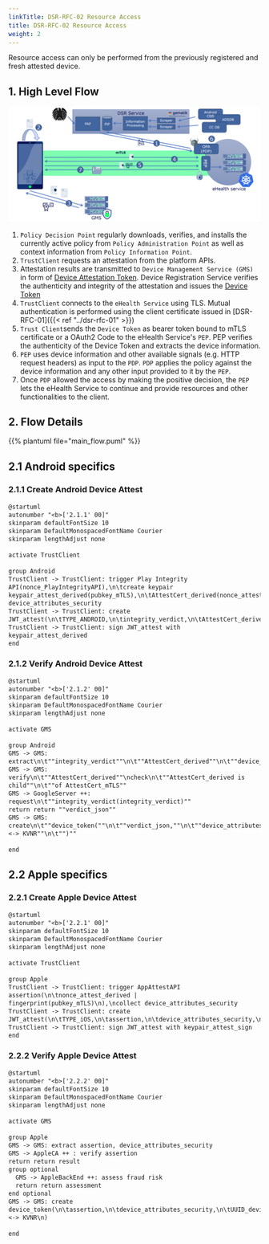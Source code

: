 ```yaml
---
linkTitle: DSR-RFC-02 Resource Access
title: DSR-RFC-02 Resource Access
weight: 2
---
```


Resource access can only be performed from the previously registered and fresh attested device.

## 1. High Level Flow

![ressource_access](resource_access.png)

1. `Policy Decision Point` regularly downloads, verifies, and installs the currently active policy from `Policy Administration Point` as well as context information from `Policy Information Point`.
2. `TrustClient` requests an attestation from the platform APIs. 
3. Attestation results are transmitted to `Device Management Service (GMS)` in form of [Device Attestation Token](../dsr-rfc-04/#device-attestation-token-jwt_attest). Device Registration Service verifies the authenticity and integrity of the attestation and issues the [Device Token](../dsr-rfc-04/#device-token-device_token)
4. `TrustClient` connects to the `eHealth Service` using TLS. Mutual authentication is performed using the client certificate issued in [DSR-RFC-01]({{< ref "../dsr-rfc-01" >}})
5. `Trust Client`sends the `Device Token` as bearer token bound to mTLS certificate or a OAuth2 Code to the eHealth Service's `PEP`. PEP verifies the authenticity of the Device Token and extracts the device information.
6. `PEP` uses device information and other available signals (e.g. HTTP request headers) as input to the `PDP`. `PDP` applies the policy against the device information and any other input provided to it by the `PEP`.
7. Once `PDP` allowed the access by making the positive decision, the `PEP` lets the eHealth Service to continue and provide resources and other functionalities to the client.


## 2. Flow Details

{{% plantuml file="main_flow.puml" %}}


## 2.1 Android specifics

### 2.1.1 Create Android Device Attest

```plantuml
@startuml
autonumber "<b>['2.1.1' 00]"
skinparam defaultFontSize 10
skinparam DefaultMonospacedFontName Courier
skinparam lengthAdjust none

activate TrustClient

group Android
TrustClient -> TrustClient: trigger Play Integrity API(nonce_PlayIntegrityAPI),\n\tcreate keypair keypair_attest_derived(pubkey_mTLS),\n\tAttestCert_derived(nonce_attest_derived),\n\tcollect device_attributes_security
TrustClient -> TrustClient: create JWT_attest(\n\tTYPE_ANDROID,\n\tintegrity_verdict,\n\tAttestCert_derived,\n\tdevice_attributes_security,\n\tnonce)
TrustClient -> TrustClient: sign JWT_attest with keypair_attest_derived
end
```

### 2.1.2 Verify Android Device Attest

```plantuml
@startuml
autonumber "<b>['2.1.2' 00]"
skinparam defaultFontSize 10
skinparam DefaultMonospacedFontName Courier
skinparam lengthAdjust none

activate GMS

group Android
GMS -> GMS: extract\n\t""integrity_verdict""\n\t""AttestCert_derived""\n\t""device_attributes_security""
GMS -> GMS: verify\n\t""AttestCert_derived""\ncheck\n\t""AttestCert_derived is child""\n\t""of AttestCert_mTLS""
GMS -> GoogleServer ++: request\n\t""integrity_verdict(integrity_verdict)""
return return ""verdict_json""
GMS -> GMS: create\n\t""device_token(""\n\t""verdict_json,""\n\t""device_attributes_security,""\n\t""UUID_device <-> KVNR""\n\t"")""

end
```


## 2.2 Apple specifics

### 2.2.1 Create Apple Device Attest

```plantuml
@startuml
autonumber "<b>['2.2.1' 00]"
skinparam defaultFontSize 10
skinparam DefaultMonospacedFontName Courier
skinparam lengthAdjust none

activate TrustClient

group Apple
TrustClient -> TrustClient: trigger AppAttestAPI assertion(\n\tnonce_attest_derived | fingerprint(pubkey_mTLS)\n),\ncollect device_attributes_security
TrustClient -> TrustClient: create JWT_attest(\n\tTYPE_iOS,\n\tassertion,\n\tdevice_attributes_security,\n\tnonce)
TrustClient -> TrustClient: sign JWT_attest with keypair_attest_sign
end
```

### 2.2.2 Verify Apple Device Attest

```plantuml
@startuml
autonumber "<b>['2.2.2' 00]"
skinparam defaultFontSize 10
skinparam DefaultMonospacedFontName Courier
skinparam lengthAdjust none

activate GMS

group Apple
GMS -> GMS: extract assertion, device_attributes_security
GMS -> AppleCA ++ : verify assertion
return return result
group optional
  GMS -> AppleBackEnd ++: assess fraud risk
  return return assessment
end optional
GMS -> GMS: create device_token(\n\tassertion,\n\tdevice_attributes_security,\n\tUUID_device <-> KVNR\n)

end
```
